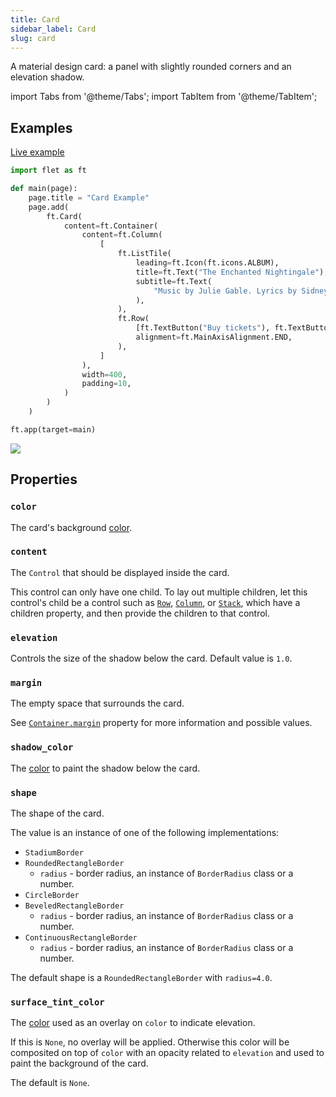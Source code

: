 ```yaml
---
title: Card
sidebar_label: Card
slug: card
---
```


A material design card: a panel with slightly rounded corners and an elevation shadow.

import Tabs from '@theme/Tabs';
import TabItem from '@theme/TabItem';

## Examples

[Live example](https://flet-controls-gallery.fly.dev/layout/card)

<Tabs groupId="language">
  <TabItem value="python" label="Python" default>

```python
import flet as ft

def main(page):
    page.title = "Card Example"
    page.add(
        ft.Card(
            content=ft.Container(
                content=ft.Column(
                    [
                        ft.ListTile(
                            leading=ft.Icon(ft.icons.ALBUM),
                            title=ft.Text("The Enchanted Nightingale"),
                            subtitle=ft.Text(
                                "Music by Julie Gable. Lyrics by Sidney Stein."
                            ),
                        ),
                        ft.Row(
                            [ft.TextButton("Buy tickets"), ft.TextButton("Listen")],
                            alignment=ft.MainAxisAlignment.END,
                        ),
                    ]
                ),
                width=400,
                padding=10,
            )
        )
    )

ft.app(target=main)

```
  </TabItem>
</Tabs>

<img src="/img/docs/controls/card/card.gif" className="screenshot-40" />

## Properties

### `color`

The card's background [color](/docs/reference/colors).

### `content`

The `Control` that should be displayed inside the card.

This control can only have one child. To lay out multiple children, let this control's child be a control such as [`Row`](row), [`Column`](column), or [`Stack`](stack), which have a children property, and then provide the children to that control.

### `elevation`

Controls the size of the shadow below the card. Default value is `1.0`.

### `margin`

The empty space that surrounds the card.

See [`Container.margin`](container#margin) property for more information and possible values.

### `shadow_color`

The [color](/docs/reference/colors) to paint the shadow below the card.

### `shape`

The shape of the card.

The value is an instance of one of the following implementations:
  * `StadiumBorder`
  * `RoundedRectangleBorder`
    * `radius` - border radius, an instance of `BorderRadius` class or a number.
  * `CircleBorder`
  * `BeveledRectangleBorder`
    * `radius` - border radius, an instance of `BorderRadius` class or a number.
  * `ContinuousRectangleBorder`
    * `radius` - border radius, an instance of `BorderRadius` class or a number.

The default shape is a `RoundedRectangleBorder` with `radius=4.0`.

### `surface_tint_color`

The [color](/docs/reference/colors) used as an overlay on `color` to indicate elevation.

If this is `None`, no overlay will be applied. Otherwise this color will be composited on top of `color` with an opacity related to `elevation` and used to paint the background of the card.

The default is `None`.